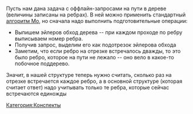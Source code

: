 Пусть нам дана задача с оффлайн-запросами на пути в дереве (величины
записаны на ребрах). В ней можно применить стандартный [алгоритм
Мо](алгоритм_Мо "wikilink"), но сначала надо выполнить
подготовительные операции:

  - Выпишем эйлеров обход дерева -- при каждом проходе по ребру
    выписываем номер ребра.
  - Получив запрос, выделим его как подотрезок эйлерова обхода
  - Заметим, что если ребро на отрезке встречалось дважды, то это было
    ребро, которое на пути не лежало -- оно вело в какое-то побочное
    поддерево.

Значит, в нашей структуре теперь нужно считать, сколько раз на отрезке
встречается каждое ребро, а в основной структуре (которая считает
ответ) надо учитывать только те ребра, которые сейчас встречаются
единожды

[Категория:Конспекты](Категория:Конспекты "wikilink")
